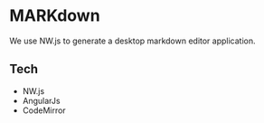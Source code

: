 # MARKdown
We use NW.js to generate a desktop markdown editor application.

## Tech

- NW.js
- AngularJs
- CodeMirror
